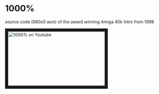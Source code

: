 1000%
=====

source code (680x0 asm) of the award winning Amiga 40k Intro from 1998

<a href="http://www.youtube.com/watch?feature=player_embedded&v=maL2pc3TPnc" target="_blank"><img src="http://img.youtube.com/vi/maL2pc3TPnc/0.jpg" alt="1000% on Youtube" width="320" height="180" border="10" /></a>
